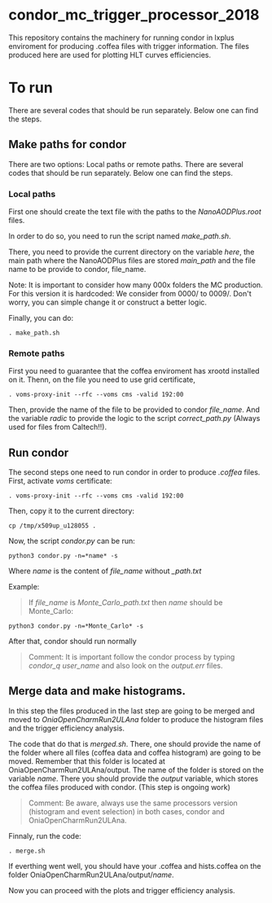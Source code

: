 # condor_mc_trigger_processor_2018

This repository contains the machinery for running condor in lxplus enviroment for producing .coffea files with trigger information. The files produced here are used for plotting HLT curves efficiencies.

# To run

There are several codes that should be run separately. Below one can find the steps.

## Make paths for condor

There are two options: Local paths or remote paths.
There are several codes that should be run separately. Below one can find the steps.

### Local paths

First one should create the text file with the paths to the *NanoAODPlus.root* files.

In order to do so, you need to run the script named *make_path.sh*.

There, you need to provide the current directory on the variable *here*, the main path where the NanoAODPlus files are stored *main_path* and the file name to be provide to condor, file_name.

Note: It is important to consider how many 000x folders the MC production. For this version it is hardcoded: We consider from 0000/ to 0009/. Don't worry, you can simple change it or construct a better logic.

Finally, you can do:

    . make_path.sh

### Remote paths

First you need to guarantee that the coffea enviroment has xrootd installed on it.
Thenn, on the file you need to use grid certificate,

    . voms-proxy-init --rfc --voms cms -valid 192:00
    
Then, provide the name of the file to be provided to condor *file_name*. And the variable *radic* to provide the logic to the script *correct_path.py* (Always used for files from Caltech!!).

## Run condor

The second steps one need to run condor in order to produce *.coffea* files. First, activate *voms* certificate:

    . voms-proxy-init --rfc --voms cms -valid 192:00
    
Then, copy it to the current directory:

    cp /tmp/x509up_u128055 .

Now, the script *condor.py* can be run:

    python3 condor.py -n=*name* -s

Where *name* is the content of *file_name* without *_path.txt*

Example:

> If *file_name* is *Monte_Carlo_path.txt* then *name* should be Monte_Carlo:

    python3 condor.py -n=*Monte_Carlo* -s

After that, condor should run normally

> Comment: It is important follow the condor process by typing *condor_q user_name* and also look on the *output.err* files.

## Merge data and make histograms.

In this step the files produced in the last step are going to be merged and moved to *OniaOpenCharmRun2ULAna* folder to produce the histogram files and the trigger efficiency analysis.

The code that do that is *merged.sh*. There, one should provide the name of the folder where all files (coffea data and coffea histogram) are going to be moved. Remember that this folder is located at OniaOpenCharmRun2ULAna/output. The name of the folder is stored on the variable *name*.
There you should provide the *output* variable, which stores the coffea files produced with condor. (This step is ongoing work)

> Comment: Be aware, always use the same processors version (histogram and event selection) in both cases, condor and  OniaOpenCharmRun2ULAna.

Finnaly, run the code:

    . merge.sh
    
If everthing went well, you should have your .coffea and hists.coffea on the folder OniaOpenCharmRun2ULAna/output/*name*.

Now you can proceed with the plots and trigger efficiency analysis.
